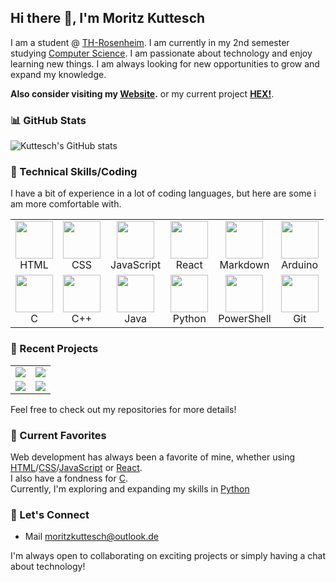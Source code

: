 ## Hi there 👋, I'm Moritz Kuttesch

I am a student @ [TH-Rosenheim](https://www.th-rosenheim.de/). I am currently in my 2nd semester studying [Computer Science](https://www.th-rosenheim.de/studium/studiengaenge/bachelorstudiengaenge/informatik-bsc/). I am passionate about technology and enjoy learning new things. I am always looking for new opportunities to grow and expand my knowledge.  

**Also consider visiting my [**Website**](https://Kuttesch.github.io).** or my current project [**HEX!**](https://Kuttesch.github.io/hex).

### 📊 GitHub Stats

![Kuttesch's GitHub stats](https://github-readme-stats.vercel.app/api?username=Kuttesch&theme=transparent&hide_border=false&include_all_commits=false&count_private=true&hide=issues,contribs)

### 🔧 Technical Skills/Coding

I have a bit of experience in a lot of coding languages, but here are some i am more comfortable with.

<table>
  <tr>
    <td align="center">
        <img src="https://cdn.jsdelivr.net/gh/devicons/devicon/icons/html5/html5-plain.svg" width="60" height="60" />
        <br />HTML
    </td>
    <td align="center"><img src="https://cdn.jsdelivr.net/gh/devicons/devicon/icons/css3/css3-plain.svg" width="60" height="60" /><br />CSS</td>
    <td align="center"><img src="https://cdn.jsdelivr.net/gh/devicons/devicon/icons/javascript/javascript-plain.svg" width="60" height="60" /><br />JavaScript</td>
    <td align="center"><img src="https://cdn.jsdelivr.net/gh/devicons/devicon/icons/react/react-original.svg" width="60" height="60" /><br />React</td>
    <td align="center"><img src="https://cdn.jsdelivr.net/gh/devicons/devicon/icons/markdown/markdown-original.svg" width="60" height="60" /><br />Markdown</td>
    <td align="center"><img src="https://cdn.jsdelivr.net/gh/devicons/devicon/icons/arduino/arduino-plain.svg" width="60" height="60" /><br />Arduino</td>
  </tr>
  <tr>
    <td align="center"><img src="https://cdn.jsdelivr.net/gh/devicons/devicon/icons/c/c-plain.svg" width="60" height="60" /><br />C</td>
    <td align="center"><img src="https://cdn.jsdelivr.net/gh/devicons/devicon/icons/cplusplus/cplusplus-plain.svg" width="60" height="60" /><br />C++</td>
    <td align="center"><img src="https://cdn.jsdelivr.net/gh/devicons/devicon/icons/java/java-plain.svg" width="60" height="60" /><br />Java</td>
    <td align="center"><img src="https://cdn.jsdelivr.net/gh/devicons/devicon/icons/python/python-plain.svg" width="60" height="60" /><br />Python</td>
    <td align="center"><img src="https://cdn.jsdelivr.net/gh/devicons/devicon/icons/powershell/powershell-plain.svg" width="60" height="60" /><br />PowerShell</td>
    <td align="center"><img src="https://cdn.jsdelivr.net/gh/devicons/devicon/icons/git/git-plain.svg" width="60" height="60" /><br />Git</td>
  </tr>
</table>

### 🚀 Recent Projects

<table>
    <tr>
        <td>
            <a href="https://github.com/Kuttesch/hex">
                <img src="https://github-readme-stats.vercel.app/api/pin/?username=Kuttesch&repo=hex&theme=dark" />
            </a>
        </td>
        <td>
            <a href="https://github.com/Kuttesch/kuttesch.github.io">
                <img src="https://github-readme-stats.vercel.app/api/pin/?username=Kuttesch&repo=kuttesch.github.io&theme=dark" />
            </a>
        </td>
    </tr>
    <tr>
        <td>   
            <a href="https://github.com/Kuttesch/SysInfo">
                <img src="https://github-readme-stats.vercel.app/api/pin/?username=Kuttesch&repo=SysInfo&theme=dark" />
            </a>
        </td>
        <td>
            <a href="https://github.com/Kuttesch/instAll">
                <img src="https://github-readme-stats.vercel.app/api/pin/?username=Kuttesch&repo=install&theme=dark" />
            </a>
        </td>
    </tr>
</table>

Feel free to check out my repositories for more details!

### 🌱 Current Favorites

Web development has always been a favorite of mine, whether using [HTML](https://developer.mozilla.org/en-US/docs/Web/HTML)/[CSS](https://developer.mozilla.org/en-US/docs/Web/CSS)/[JavaScript](https://developer.mozilla.org/en-US/docs/Web/JavaScript) or [React](https://react.dev/).  
I also have a fondness for [C](https://devdocs.io/c/).   
Currently, I'm exploring and expanding my skills in [Python](https://www.python.org/)

### 💬 Let's Connect

* Mail [moritzkuttesch@outlook.de](mailto:moritzkuttesch@outlook.de?subject=GitHub)

I'm always open to collaborating on exciting projects or simply having a chat about technology!

